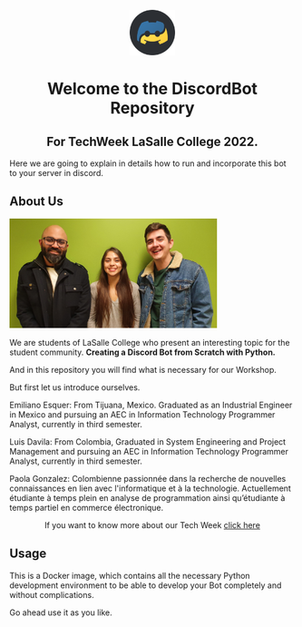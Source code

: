 <!-- PROJECT LOGO -->
<br />

<div align="center">
  <a href="https://github.com/github_username/repo_name">
    <img src="./img/discordPyLogo.png" alt="Logo" width="80" height="80">
  </a>
</div>


<h1 align="center">Welcome to the DiscordBot Repository</h1>

<h2 align="center">For TechWeek LaSalle College 2022.</h2>

Here we are going to explain in details how to run and incorporate this bot to your server in discord.

## About Us

<a href="https://github.com/github_username/repo_name">
  <img src="./img/aboutUs.jpg" alt="Logo" width="366" height="193">
</a>

We are students of LaSalle College who present an interesting topic for the student community. **Creating a Discord Bot from Scratch with Python.**

And in this repository you will find what is necessary for our Workshop.

But first let us introduce ourselves.

Emiliano Esquer: From Tijuana, Mexico. Graduated as an Industrial Engineer in Mexico and pursuing an AEC in Information Technology Programmer Analyst, currently in third semester.

Luis Davila: From Colombia, Graduated in System Engineering and Project Management and pursuing an AEC in Information Technology Programmer Analyst, currently in third semester.

Paola Gonzalez: Colombienne passionnée dans la recherche de nouvelles connaissances en lien avec l'informatique et à la technologie. Actuellement étudiante à temps plein en analyse de programmation ainsi qu’étudiante à temps partiel en commerce électronique.

<p align="center">If you want to know more about our Tech Week <a href="https://intlasalle.wixsite.com/tech-week">click here</a></p>

## Usage

This is a Docker image, which contains all the necessary Python development environment to be able to develop your Bot completely and without complications.

Go ahead use it as you like.
